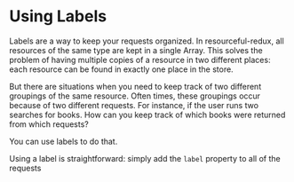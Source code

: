 # Using Labels

Labels are a way to keep your requests organized. In resourceful-redux, all
resources of the same type are kept in a single Array. This solves the problem
of having multiple copies of a resource in two different places: each resource
can be found in exactly one place in the store.

But there are situations when you need to keep track of two different groupings
of the same resource. Often times, these groupings occur because of two
different requests. For instance, if the user runs two searches for books. How
can you keep track of which books were returned from which requests?

You can use labels to do that.

Using a label is straightforward: simply add the `label` property to all of the
requests
